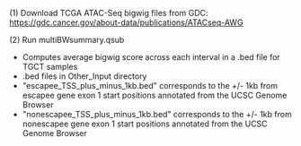 (1) Download TCGA ATAC-Seq bigwig files from GDC: https://gdc.cancer.gov/about-data/publications/ATACseq-AWG

(2) Run multiBWsummary.qsub
- Computes average bigwig score across each interval in a .bed file for TGCT samples
- .bed files in Other_Input directory
- "escapee_TSS_plus_minus_1kb.bed" corresponds to the +/- 1kb from escapee gene exon 1 start positions annotated from the UCSC Genome Browser
- "nonescapee_TSS_plus_minus_1kb.bed" corresponds to the +/- 1kb from nonescapee gene exon 1 start positions annotated from the UCSC Genome Browser
